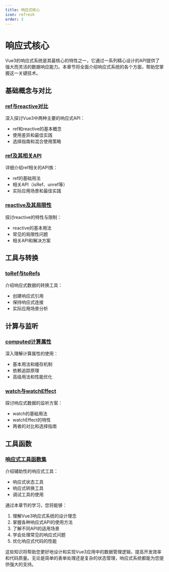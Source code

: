 ```yaml
---
title: 响应式核心
icon: refresh
order: 3
---
```


# 响应式核心

Vue3的响应式系统是其最核心的特性之一，它通过一系列精心设计的API提供了强大而灵活的数据响应能力。本章节将全面介绍响应式系统的各个方面，帮助您掌握这一关键技术。

## 基础概念与对比

### [ref与reactive对比](./2.3.1-ref与reactive对比.md)
深入探讨Vue3中两种主要的响应式API：
- ref和reactive的基本概念
- 使用差异和最佳实践
- 选择指南和混合使用策略

### [ref及其相关API](./2.3.2-ref及其相关API.md)
详细介绍ref相关的API族：
- ref的基础用法
- 相关API（isRef、unref等）
- 实际应用场景和最佳实践

### [reactive及其局限性](./2.3.3-reactive及其局限性.md)
探讨reactive的特性与限制：
- reactive的基本用法
- 常见的局限性问题
- 相关API和解决方案

## 工具与转换

### [toRef与toRefs](./2.3.4-toRef与toRefs.md)
介绍响应式数据的转换工具：
- 创建响应式引用
- 保持响应式连接
- 实际应用场景分析

## 计算与监听

### [computed计算属性](./2.3.5-computed计算属性.md)
深入理解计算属性的使用：
- 基本用法和缓存机制
- 依赖追踪原理
- 高级用法和性能优化

### [watch与watchEffect](./2.3.6-watch与watchEffect.md)
探讨响应式数据的监听方案：
- watch的基础用法
- watchEffect的特性
- 两者的对比和选择指南

## 工具函数

### [响应式工具函数集](./2.3.7-响应式工具函数集.md)
介绍辅助性的响应式工具：
- 响应式状态工具
- 响应式转换工具
- 调试工具的使用

通过本章节的学习，您将能够：

1. 理解Vue3响应式系统的设计理念
2. 掌握各种响应式API的使用方法
3. 了解不同API的适用场景
4. 学会处理常见的响应式问题
5. 优化响应式代码的性能

这些知识将帮助您更好地设计和实现Vue3应用中的数据管理逻辑，提高开发效率和代码质量。无论是简单的表单处理还是复杂的状态管理，响应式系统都能为您提供强大的支持。